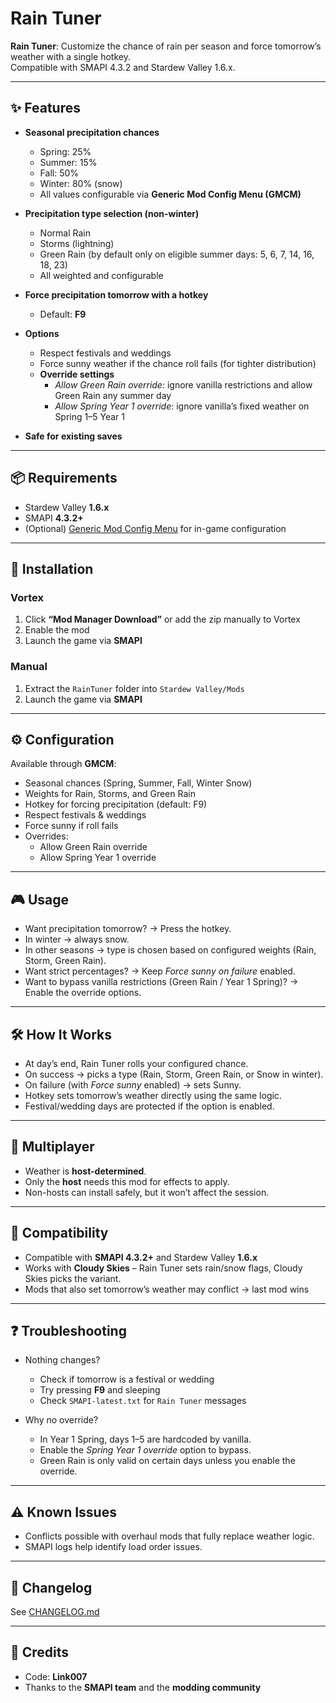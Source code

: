 # Rain Tuner

**Rain Tuner**: Customize the chance of rain per season and force tomorrow’s weather with a single hotkey.  
Compatible with SMAPI 4.3.2 and Stardew Valley 1.6.x.

---

## ✨ Features

- **Seasonal precipitation chances**  
  - Spring: 25%  
  - Summer: 15%  
  - Fall: 50%  
  - Winter: 80% (snow)  
  - All values configurable via **Generic Mod Config Menu (GMCM)**

- **Precipitation type selection (non-winter)**  
  - Normal Rain  
  - Storms (lightning)  
  - Green Rain (by default only on eligible summer days: 5, 6, 7, 14, 16, 18, 23)  
  - All weighted and configurable

- **Force precipitation tomorrow with a hotkey**  
  - Default: **F9**

- **Options**
  - Respect festivals and weddings
  - Force sunny weather if the chance roll fails (for tighter distribution)
  - **Override settings**
    - *Allow Green Rain override*: ignore vanilla restrictions and allow Green Rain any summer day  
    - *Allow Spring Year 1 override*: ignore vanilla’s fixed weather on Spring 1–5 Year 1

- **Safe for existing saves**

---

## 📦 Requirements

- Stardew Valley **1.6.x**  
- SMAPI **4.3.2+**  
- (Optional) [Generic Mod Config Menu](https://www.nexusmods.com/stardewvalley/mods/5098) for in-game configuration

---

## 🔧 Installation

### Vortex
1. Click **“Mod Manager Download”** or add the zip manually to Vortex  
2. Enable the mod  
3. Launch the game via **SMAPI**

### Manual
1. Extract the `RainTuner` folder into `Stardew Valley/Mods`  
2. Launch the game via **SMAPI**

---

## ⚙️ Configuration

Available through **GMCM**:

- Seasonal chances (Spring, Summer, Fall, Winter Snow)  
- Weights for Rain, Storms, and Green Rain  
- Hotkey for forcing precipitation (default: F9)  
- Respect festivals & weddings  
- Force sunny if roll fails  
- Overrides:
  - Allow Green Rain override  
  - Allow Spring Year 1 override  

---

## 🎮 Usage

- Want precipitation tomorrow? → Press the hotkey.  
- In winter → always snow.  
- In other seasons → type is chosen based on configured weights (Rain, Storm, Green Rain).  
- Want strict percentages? → Keep *Force sunny on failure* enabled.  
- Want to bypass vanilla restrictions (Green Rain / Year 1 Spring)? → Enable the override options.

---

## 🛠️ How It Works

- At day’s end, Rain Tuner rolls your configured chance.  
- On success → picks a type (Rain, Storm, Green Rain, or Snow in winter).  
- On failure (with *Force sunny* enabled) → sets Sunny.  
- Hotkey sets tomorrow’s weather directly using the same logic.  
- Festival/wedding days are protected if the option is enabled.

---

## 👥 Multiplayer

- Weather is **host-determined**.  
- Only the **host** needs this mod for effects to apply.  
- Non-hosts can install safely, but it won’t affect the session.

---

## 🔄 Compatibility

- Compatible with **SMAPI 4.3.2+** and Stardew Valley **1.6.x**  
- Works with **Cloudy Skies** – Rain Tuner sets rain/snow flags, Cloudy Skies picks the variant.  
- Mods that also set tomorrow’s weather may conflict → last mod wins  

---

## ❓ Troubleshooting

- Nothing changes?  
  - Check if tomorrow is a festival or wedding  
  - Try pressing **F9** and sleeping  
  - Check `SMAPI-latest.txt` for `Rain Tuner` messages  

- Why no override?  
  - In Year 1 Spring, days 1–5 are hardcoded by vanilla.  
  - Enable the *Spring Year 1 override* option to bypass.  
  - Green Rain is only valid on certain days unless you enable the override.

---

## ⚠️ Known Issues

- Conflicts possible with overhaul mods that fully replace weather logic.  
- SMAPI logs help identify load order issues.

---

## 📜 Changelog

See [CHANGELOG.md](CHANGELOG.md)

---

## 🙏 Credits

- Code: **Link007**  
- Thanks to the **SMAPI team** and the **modding community**
